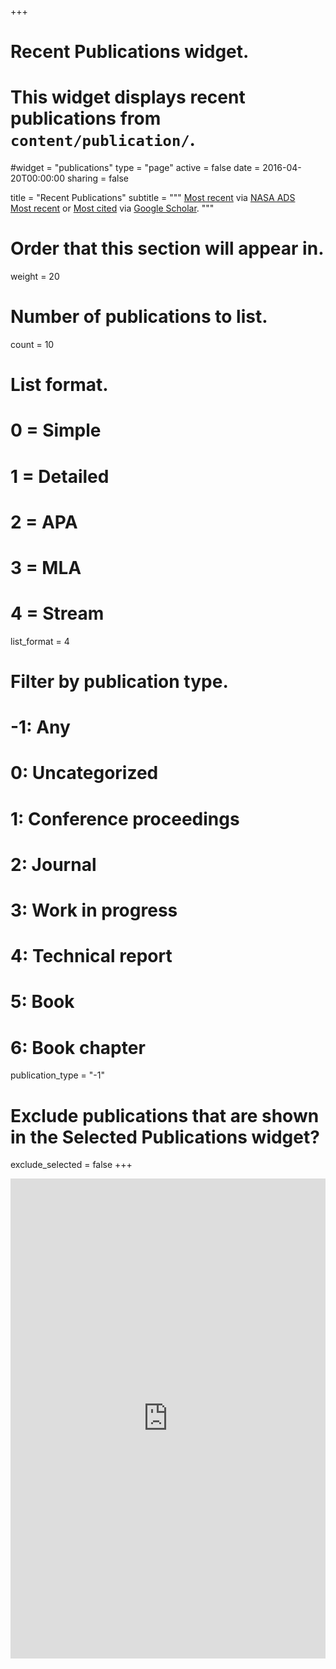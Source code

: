 +++
# Recent Publications widget.
# This widget displays recent publications from `content/publication/`.
#widget = "publications"
type = "page"
active = false
date = 2016-04-20T00:00:00
sharing = false

title = "Recent Publications"
subtitle = """
<a href="https://adsabs.harvard.edu/cgi-bin/nph-abs_connect?db_key=AST&db_key=PRE&qform=AST&arxiv_sel=astro-ph&arxiv_sel=cs&arxiv_sel=gr-qc&arxiv_sel=hep-ex&arxiv_sel=hep-ph&arxiv_sel=math&arxiv_sel=math-ph&arxiv_sel=nlin&arxiv_sel=nucl-ex&arxiv_sel=physics&arxiv_sel=q-bio&sim_query=YES&ned_query=YES&adsobj_query=YES&aut_xct=YES&aut_req=YES&aut_logic=SIMPLE&obj_logic=OR&author=Ford%2C+Eric+B%0D%0AFord%2C+E.+B.%0D%0AFord%2C+Eric+%0D%0A-Ford%2C+Eric+C.%0D%0A-Ford%2C+Eric+A.%0D%0A-Ford%2C+Erin%0D%0A-Ford%2C+Edward%0D%0A-Ford%2C+Elaina%0D%0A-Kaaret%2C+Philip&object=&start_mon=&start_year=1996&end_mon=&end_year=&ttl_logic=OR&title=&txt_logic=OR&text=&nr_to_return=200&start_nr=1&jou_pick=ALL&article_sel=YES&ref_stems=&data_and=ALL&group_and=ALL&start_entry_day=&start_entry_mon=&start_entry_year=&end_entry_day=&end_entry_mon=&end_entry_year=&min_score=&sort=SCORE&data_type=SHORT&aut_req=YES&ttl_syn=YES&txt_syn=YES&aut_wt=1.0&obj_wt=1.0&ttl_wt=0.3&txt_wt=3.0&aut_wgt=YES&obj_wgt=YES&ttl_wgt=YES&txt_wgt=YES&ttl_sco=YES&txt_sco=YES&version=1"  target="_blank">Most recent</a> via <a href="http://adsabs.harvard.edu/abstract_service.html" target="_blank">NASA ADS</a>
<br />
<a href ="http://scholar.google.com/citations?sortby=pubdate&hl=en&user=TePFO-YAAAAJ&view_op=list_works" target="_blank">Most recent</a> or <a href="http://scholar.google.com/citations?user=TePFO-YAAAAJ&hl=en" target="_blank">Most cited</a> 
via <a href="http://scholar.google.com/citations?view_op=new_profile&hl=en"  target="_blank" >Google Scholar</a>. 
"""

# Order that this section will appear in.
weight = 20

# Number of publications to list.
count = 10

# List format.
#   0 = Simple
#   1 = Detailed
#   2 = APA
#   3 = MLA
#   4 = Stream
list_format = 4

# Filter by publication type.
# -1: Any
#  0: Uncategorized
#  1: Conference proceedings
#  2: Journal
#  3: Work in progress
#  4: Technical report
#  5: Book
#  6: Book chapter
publication_type = "-1"

# Exclude publications that are shown in the Selected Publications widget?
exclude_selected = false
+++

<iframe align=center src=http://adsabs.harvard.edu/cgi-bin/nph-abs_connect?db_key=AST&db_key=PRE&qform=AST&arxiv_sel=astro-ph&arxiv_sel=cs&arxiv_sel=gr-qc&arxiv_sel=hep-ex&arxiv_sel=hep-ph&arxiv_sel=math&arxiv_sel=math-ph&arxiv_sel=nlin&arxiv_sel=nucl-ex&arxiv_sel=physics&arxiv_sel=q-bio&sim_query=YES&ned_query=YES&adsobj_query=YES&aut_xct=YES&aut_req=YES&aut_logic=SIMPLE&obj_logic=OR&author=Ford%2C+Eric+B%0D%0AFord%2C+E.+B.%0D%0AFord%2C+Eric+%0D%0A-Ford%2C+Eric+C.%0D%0A-Ford%2C+Eric+A.%0D%0A-Ford%2C+Erin%0D%0A-Ford%2C+Edward%0D%0A-Ford%2C+Elaina%0D%0A-Kaaret%2C+Philip&object=&start_mon=&start_year=1996&end_mon=&end_year=&ttl_logic=OR&title=&txt_logic=OR&text=&nr_to_return=200&start_nr=1&jou_pick=ALL&article_sel=YES&ref_stems=&data_and=ALL&group_and=ALL&start_entry_day=&start_entry_mon=&start_entry_year=&end_entry_day=&end_entry_mon=&end_entry_year=&min_score=&sort=SCORE&data_type=SHORT&aut_req=YES&ttl_syn=YES&txt_syn=YES&aut_wt=1.0&obj_wt=1.0&ttl_wt=0.3&txt_wt=3.0&aut_wgt=YES&obj_wgt=YES&ttl_wgt=YES&txt_wgt=YES&ttl_sco=YES&txt_sco=YES&version=1 width=100% height=768 frameBorder=0 scrolling=auto ></iframe>



